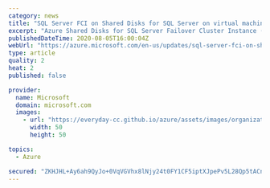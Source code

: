 ```yaml
---
category: news
title: "SQL Server FCI on Shared Disks for SQL Server on virtual machines"
excerpt: "Azure Shared Disks for SQL Server Failover Cluster Instance (SQL FCI) on Azure IaaS is now in general availability. "
publishedDateTime: 2020-08-05T16:00:04Z
webUrl: "https://azure.microsoft.com/en-us/updates/sql-server-fci-on-shared-disks-for-sql-server-on-virtual-machines/"
type: article
quality: 2
heat: 2
published: false

provider:
  name: Microsoft
  domain: microsoft.com
  images:
    - url: "https://everyday-cc.github.io/azure/assets/images/organizations/microsoft.com-50x50.jpg"
      width: 50
      height: 50

topics:
  - Azure

secured: "ZKHJHL+Ay6ah9QyJo+0VqVGVhx8lNjy24t0FY1CF5iptXJpePv5L28Qp5tACnehWaT0RVxPPz4pmE0CcHvOy7naSL8a/M4iRKFoJfooE0hSSXRCSbKjujWlMGI85OrJ7KbEVrOtsNw8ubfIL9inIhWeaMGf9vSkT8DqO2RJaH46DPnvx2t9Kp5aVYkBPXTQIEPuH4utyZePfYfiOz0j6NeGagP9Z7w9J8YRK/Pec2UFn/fZNoIJ6qPIJW2U+yEGoDk/W/LttOgM1P0CvV8Qi2TkGD7WLc1G1h9cO5Y4FJguQ74eLwprObxVHtpfLgpVylqwIfWsoiItT+Fo5nz1Mzw==;+wf+DXnI67HsNGdQMJ5xMg=="
---
```


